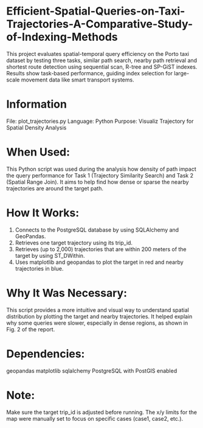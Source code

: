 # Efficient-Spatial-Queries-on-Taxi-Trajectories-A-Comparative-Study-of-Indexing-Methods
This project evaluates spatial-temporal query efficiency on the Porto taxi dataset by testing three tasks, similar path search, nearby path retrieval and shortest route detection using sequential scan, R-tree and SP-GiST indexes. Results show task-based performance, guiding index selection for large-scale movement data like smart transport systems.
# Information
File: plot_trajectories.py
Language: Python
Purpose: Visualiz Trajectory for Spatial Density Analysis
# When Used:
This Python script was used during the analysis how density of path impact the query performance for Task 1  (Trajectory Similarity Search) and Task 2 (Spatial Range Join). It aims to help find how dense or sparse the nearby trajectories are around the target path.
# How It Works:
1. Connects to the PostgreSQL database by using SQLAlchemy and GeoPandas.
2.  Retrieves one target trajectory using its trip_id.
3.  Retrieves (up to 2,000) trajectories that are within 200 meters of the target by using ST_DWithin.
4.  Uses matplotlib and geopandas to plot the target in red and nearby trajectories in blue.
# Why It Was Necessary:
This script provides a more intuitive and visual way to understand spatial distribution by plotting the target and nearby trajectories. It helped explain why some queries were slower, especially in dense regions, as shown in Fig. 2 of the report.
# Dependencies:
geopandas
matplotlib
sqlalchemy
PostgreSQL with PostGIS enabled
# Note:
Make sure the target trip_id is adjusted before running. The x/y limits for the map were manually set to focus on specific cases (case1, case2, etc.).
